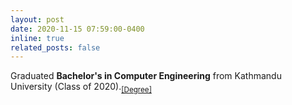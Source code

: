 ```yaml
---
layout: post
date: 2020-11-15 07:59:00-0400
inline: true
related_posts: false
---
```


Graduated <b>Bachelor's in Computer Engineering</b> from Kathmandu University (Class of 2020).<sub><a href="/assets/files/kathmandu-university/be-degree.pdf">[Degree]</a></sub>